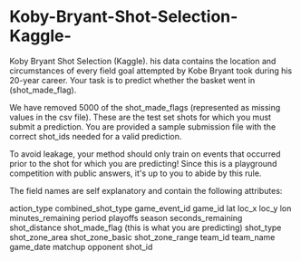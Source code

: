 # Koby-Bryant-Shot-Selection-Kaggle-
Koby Bryant Shot Selection (Kaggle). 
his data contains the location and circumstances of every field goal attempted by Kobe Bryant took during his 20-year career. Your task is to predict whether the basket went in (shot_made_flag).

We have removed 5000 of the shot_made_flags (represented as missing values in the csv file). These are the test set shots for which you must submit a prediction. You are provided a sample submission file with the correct shot_ids needed for a valid prediction.

To avoid leakage, your method should only train on events that occurred prior to the shot for which you are predicting! Since this is a playground competition with public answers, it's up to you to abide by this rule.

The field names are self explanatory and contain the following attributes:

action_type
combined_shot_type
game_event_id
game_id
lat
loc_x
loc_y
lon
minutes_remaining
period
playoffs
season 
seconds_remaining
shot_distance
shot_made_flag (this is what you are predicting)
shot_type
shot_zone_area
shot_zone_basic
shot_zone_range
team_id
team_name
game_date
matchup
opponent
shot_id
